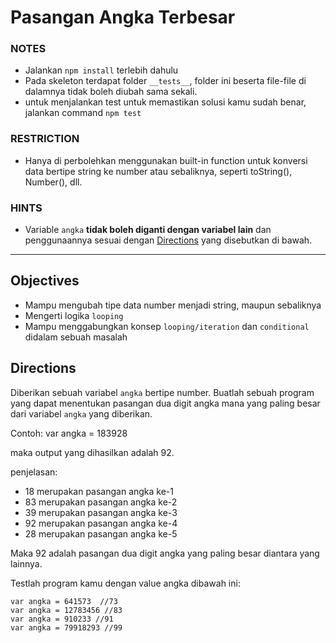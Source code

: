 # Pasangan Angka Terbesar

### NOTES

- Jalankan `npm install` terlebih dahulu
- Pada skeleton terdapat folder `__tests__`, folder ini beserta file-file di dalamnya tidak boleh diubah sama sekali.
- untuk menjalankan test untuk memastikan solusi kamu sudah benar, jalankan command `npm test`

### RESTRICTION

- Hanya di perbolehkan menggunakan built-in function untuk konversi data bertipe string ke number atau sebaliknya, seperti toString(), Number(), dll.

### HINTS

- Variable `angka` __tidak boleh diganti dengan variabel lain__ dan penggunaannya sesuai dengan [Directions](#directions) yang disebutkan di bawah.

---

## Objectives
- Mampu mengubah tipe data number menjadi string, maupun sebaliknya
- Mengerti logika `looping`
- Mampu menggabungkan konsep `looping/iteration` dan `conditional` didalam sebuah masalah

## Directions
Diberikan sebuah variabel `angka` bertipe number. Buatlah sebuah program yang dapat menentukan pasangan dua digit angka mana yang paling besar dari variabel `angka` yang diberikan.

Contoh: var angka = 183928

maka output yang dihasilkan adalah 92.

penjelasan:

- 18 merupakan pasangan angka ke-1
- 83 merupakan pasangan angka ke-2
- 39 merupakan pasangan angka ke-3
- 92 merupakan pasangan angka ke-4
- 28 merupakan pasangan angka ke-5

Maka 92 adalah pasangan dua digit angka yang paling besar diantara yang lainnya.

Testlah program kamu dengan value angka dibawah ini:
```JS
var angka = 641573  //73
var angka = 12783456 //83
var angka = 910233 //91
var angka = 79918293 //99
```
